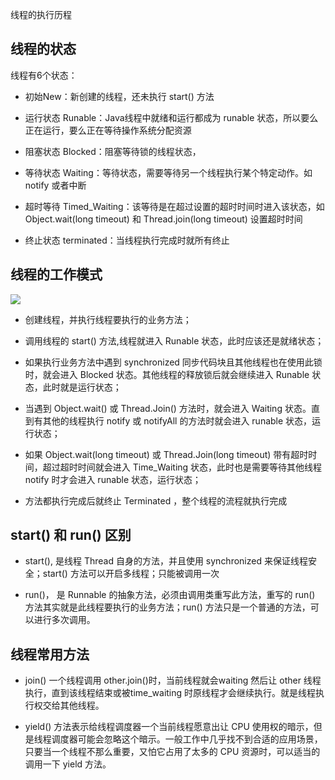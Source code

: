 线程的执行历程

## 线程的状态

线程有6个状态：

- 初始New：新创建的线程，还未执行 start() 方法

- 运行状态 Runable：Java线程中就绪和运行都成为 runable 状态，所以要么正在运行，要么正在等待操作系统分配资源

- 阻塞状态 Blocked：阻塞等待锁的线程状态，

- 等待状态 Waiting：等待状态，需要等待另一个线程执行某个特定动作。如 notify 或者中断

- 超时等待 Timed_Waiting：该等待是在超过设置的超时时间时进入该状态，如 Object.wait(long timeout) 和 Thread.join(long timeout) 设置超时时间

- 终止状态 terminated：当线程执行完成时就所有终止

## 线程的工作模式

![](/Users/jasenyang/Documents/pictures/pro-pic/2022-08-29-19-25-28-image.png)

- 创建线程，并执行线程要执行的业务方法；

- 调用线程的 start() 方法,线程就进入 Runable 状态，此时应该还是就绪状态；

- 如果执行业务方法中遇到 synchronized 同步代码块且其他线程也在使用此锁时，就会进入 Blocked 状态。其他线程的释放锁后就会继续进入 Runable 状态，此时就是运行状态；

- 当遇到 Object.wait() 或 Thread.Join() 方法时，就会进入 Waiting 状态。直到有其他的线程执行 notify 或 notifyAll 的方法时就会进入 runable 状态，运行状态；

- 如果 Object.wait(long timeout) 或 Thread.Join(long timeout) 带有超时时间，超过超时时间就会进入 Time_Waiting 状态，此时也是需要等待其他线程 notify 时才会进入 runable 状态，运行状态；

- 方法都执行完成后就终止 Terminated ，整个线程的流程就执行完成

## start() 和 run() 区别

- start(), 是线程 Thread 自身的方法，并且使用 synchronized 来保证线程安全；start() 方法可以开启多线程；只能被调用一次

- run()， 是 Runnable 的抽象方法，必须由调用类重写此方法，重写的 run() 方法其实就是此线程要执行的业务方法；run() 方法只是一个普通的方法，可以进行多次调用。

## 线程常用方法

- join() 一个线程调用 other.join()时，当前线程就会waiting 然后让 other 线程执行，直到该线程结束或被time_waiting 时原线程才会继续执行。就是线程执行权交给其他线程。

- yield() 方法表示给线程调度器一个当前线程愿意出让 CPU 使用权的暗示，但是线程调度器可能会忽略这个暗示。一般工作中几乎找不到合适的应用场景，只要当一个线程不那么重要，又怕它占用了太多的 CPU 资源时，可以适当的调用一下 yield 方法。
